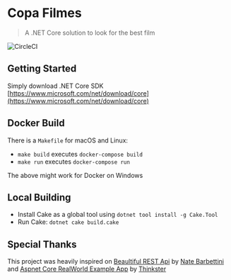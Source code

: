 # Copa Filmes

> A .NET Core solution to look for the best film

![CircleCI](https://circleci.com/gh/caiobep/copa-filmes-backend/tree/master.svg?style=svg)

## Getting Started

Simply download .NET Core SDK
[https://www.microsoft.com/net/download/core](https://www.microsoft.com/net/download/core)

## Docker Build

There is a `Makefile` for macOS and Linux:

- `make build` executes `docker-compose build`
- `make run` executes `docker-compose run`

The above might work for Docker on Windows

## Local Building

- Install Cake as a global tool using `dotnet tool install -g Cake.Tool`
- Run Cake: `dotnet cake build.cake`

## Special Thanks

This project was heavily inspired on [Beaultiful REST Api](https://github.com/nbarbettini/BeautifulRestApi) by [Nate Barbettini](https://github.com/nbarbettini) and [Aspnet Core RealWorld Example App](https://github.com/gothinkster/aspnetcore-realworld-example-app) by [Thinkster](https://github.com/gothinkster)
